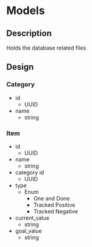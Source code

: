 # Models

## Description
Holds the database related files

## Design
### Category
* id
    * UUID
* name
    * string

### Item
* id
    * UUID
* name
    * string
* category id
    * UUID
* type
    * Enum
        * One and Done
        * Tracked Positive
        * Tracked Negative
* current_value 
    * string
* goal_value
    * string